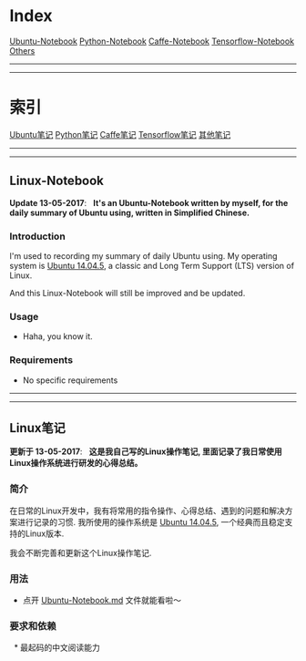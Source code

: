 
# Index

[Ubuntu-Notebook](https://github.com/JNingWei/Notebook/edit/master/Ubuntu-Notebook.md)
[Python-Notebook](https://github.com/JNingWei/Notebook/edit/master/Python-Notebook.md)
[Caffe-Notebook](https://github.com/JNingWei/Notebook/edit/master/Caffe-Notebook.md)
[Tensorflow-Notebook](https://github.com/JNingWei/Notebook/edit/master/Tensorflow-Notebook.md)
[Others]()



---

---


# 索引

[Ubuntu笔记](https://github.com/JNingWei/Notebook/edit/master/Ubuntu-Notebook.md)
[Python笔记](https://github.com/JNingWei/Notebook/edit/master/Python-Notebook.md)
[Caffe笔记](https://github.com/JNingWei/Notebook/edit/master/Caffe-Notebook.md)
[Tensorflow笔记](https://github.com/JNingWei/Notebook/edit/master/Tensorflow-Notebook.md)
[其他笔记]()


---

---




## Linux-Notebook
 
__Update 13-05-2017__:   __It's an Ubuntu-Notebook written by myself, for the daily summary of Ubuntu using, written in Simplified Chinese.__

### Introduction

I'm used to recording my summary of daily Ubuntu using. My operating system is [Ubuntu 14.04.5](http://releases.ubuntu.com/14.04.5/), a classic and Long Term Support (LTS) version of Linux.

And this Linux-Notebook will still be improved and be updated.

### Usage 

* Haha, you know it.

### Requirements

   * No specific requirements

---

---

## Linux笔记
 
__更新于 13-05-2017__:   __这是我自己写的Linux操作笔记, 里面记录了我日常使用Linux操作系统进行研发的心得总结。__

### 简介

在日常的Linux开发中，我有将常用的指令操作、心得总结、遇到的问题和解决方案进行记录的习惯. 我所使用的操作系统是 [Ubuntu 14.04.5](http://releases.ubuntu.com/14.04.5/), 一个经典而且稳定支持的Linux版本.

我会不断完善和更新这个Linux操作笔记.

### 用法

* 点开 [Ubuntu-Notebook.md](https://github.com/JNingWei/Linux-Notebook/blob/master/Ubuntu-Notebook.md) 文件就能看啦～

### 要求和依赖

   * 最起码的中文阅读能力
